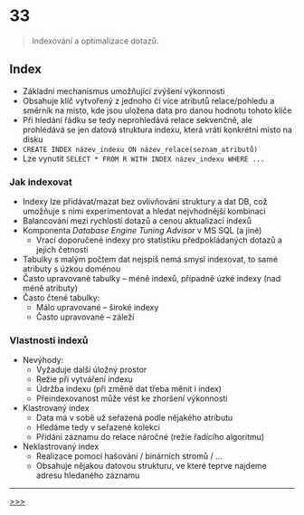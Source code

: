 # 33

> Indexování a optimalizace dotazů.

## Index

* Základní mechanismus umožňující zvýšení výkonnosti
* Obsahuje klíč vytvořený z jednoho či více atributů relace/pohledu a směrník na místo, kde jsou uložena data pro danou hodnotu tohoto klíče
* Při hledání řádku se tedy neprohledává relace sekvenčně, ale prohlédává se jen datová struktura indexu, která vrátí konkrétní místo na disku
* `CREATE INDEX název_indexu ON název_relace(seznam_atributů)`
* Lze vynutit `SELECT * FROM R WITH INDEX název_indexu WHERE ...`

### Jak indexovat

* Indexy lze přidávat/mazat  bez ovlivňování struktury a dat DB, což umožňuje s nimi experimentovat a hledat nejvhodnější kombinaci
* Balancování mezi rychlostí dotazů a cenou aktualizací indexů
* Komponenta _Database Engine Tuning Advisor_ v MS SQL (a jiné)
  * Vrací doporučené indexy pro statistiku předpokládaných dotazů a jejich četnosti
* Tabulky s malým počtem dat nejspíš nemá smysl indexovat, to samé atributy s úzkou doménou
* Často upravované tabulky – méně indexů, případně úzké indexy (nad méně atributy)
* Často čtené tabulky:
  * Málo upravované – široké indexy
  * Často upravované – záleží

### Vlastnosti indexů

* Nevýhody:
  * Vyžaduje další úložný prostor
  * Režie při vytváření indexu
  * Údržba indexu (při změně dat třeba měnit i index)
  * Přeindexovanost může vést ke zhoršení výkonnosti
* Klastrovaný index
  * Data má v sobě už seřazená podle nějakého atributu
  * Hledáme tedy v seřazené kolekci
  * Přidání záznamu do relace náročné (režie řadícího algoritmu)
* Neklastrovaný index
  * Realizace pomocí hašování / binárních stromů / ...
  * Obsahuje nějakou datovou strukturu, ve které teprve najdeme adresu hledaného záznamu

---
[>>>](./34.MD)

